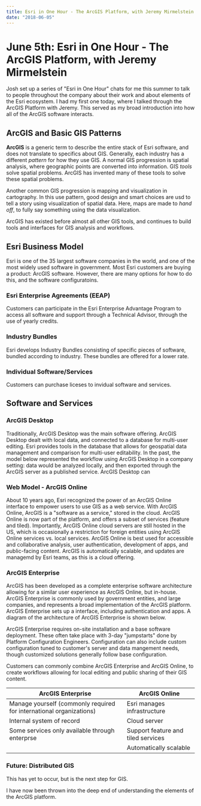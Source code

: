 ```yaml
---
title: Esri in One Hour - The ArcGIS Platform, with Jeremy Mirmelstein
date: "2018-06-05"
---
```

# June 5th: Esri in One Hour - The ArcGIS Platform, with Jeremy Mirmelstein

Josh set up a series of "Esri in One Hour" chats for me this summer to talk to people throughout the company about their work and about elements of the Esri ecosystem. I had my first one today, where I talked through the ArcGIS Platform with Jeremy. This served as my broad introduction into how all of the ArcGIS software interacts.

## ArcGIS and Basic GIS Patterns
**ArcGIS** is a generic term to describe the entire stack of Esri software, and does not translate to specifics about GIS. Generally, each industry has a different *pattern* for how they use GIS. A normal GIS progression is spatial analysis, where geographic points are converted into information. GIS *tools* solve spatial problems. ArcGIS has invented many of these tools to solve these spatial problems.

Another common GIS progression is mapping and visualization in cartography. In this use pattern, good design and smart choices are usd to tell a story using visualization of spatial data. Here, maps are made to *hand off*, to fully say something using the data visualization.

ArcGIS has existed before almost all other GIS tools, and continues to build tools and interfaces for GIS analysis and workflows.

## Esri Business Model
Esri is one of the 35 largest software companies in the world, and one of the most widely used software in government. Most Esri customers are buying a product: ArcGIS software. However, there are many options for how to do this, and the software configuratoins.

### Esri Enterprise Agreements (EEAP)
Customers can participate in the Esri Enterprise Advantage Program to access all software and support through a Technical Advisor, through the use of yearly credits.

### Industry Bundles
Esri develops Industry Bundles consisting of specific pieces of software, bundled according to industry. These bundles are offered for a lower rate.

### Individual Software/Services
Customers can purchase liceses to invidual software and services.

## Software and Services
### ArcGIS Desktop
Traditionally, ArcGIS Desktop was the main software offering. ArcGIS Desktop dealt with local data, and connected to a database for multi-user editing. Esri provides tools in the database that allows for geospatial data management and comparison for multi-user editability. In the past, the model below represented the workflow using ArcGIS Desktop in a company setting: data would be analyzed locally, and then exported through the ArcGIS server as a published service. ArcGIS Desktop can

### Web Model - ArcGIS Online
About 10 years ago, Esri recognized the power of an ArcGIS Online interface to empower users to use GIS as a web service. With ArcGIS Online, ArcGIS is a "software as a service," stored in the cloud. ArcGIS Online is now part of the platform, and offers a subset of services (feature and tiled). Importantly, ArcGIS Online cloud servers are still hosted in the US, which is occasionally a restriction for foreign entities using ArcGIS Online services vs. local services. ArcGIS Online is best used for accessible and collaborative analysis, user authentication, development of apps, and public-facing content. ArcGIS is automatically scalable, and updates are managemd by Esri teams, as this is a cloud offering.

### ArcGIS Enterprise
ArcGIS has been developed as a complete enterprise software architecture allowing for a similar user experience as ArcGIS Online, but in-house. ArcGIS Enterprise is commonly used by government entities, and large companies, and represents a broad implementation of the ArcGIS platform. ArcGIS Enterprise sets up a interface, including authentication and apps. A diagram of the architecture of ArcGIS Enterprise is shown below.

ArcGIS Enterprise requires on-site installation and a base software deployment. These often take place with 3-day "jumpstarts" done by Platform Configuration Engineers. Configuration can also include custom configuration tuned to customer's server and data mangement needs, though customized solutions generally follow base configuration.

Customers can commonly combine ArcGIS Enterprise and ArcGIS Online, to create workflows allowing for local editing and public sharing of their GIS content.

| ArcGIS Enterprise | ArcGIS Online |
|-------------------|---------------|
| Manage yourself (commonly required for international organizations) | Esri manages infrastructure |
| Internal system of record | Cloud server |
| Some services only available through enterprse | Support feature and tiled services |
| | Automatically scalable |

### Future: Distributed GIS
This has yet to occur, but is the next step for GIS.

I have now been thrown into the deep end of understanding the elements of the ArcGIS platform.
